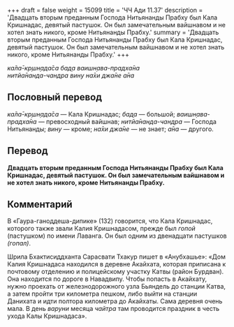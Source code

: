 +++
draft = false
weight = 15099
title = 'ЧЧ Ади 11.37'
description = 'Двадцать вторым преданным Господа Нитьянанды Прабху был Кала Кришнадас, девятый пастушок. Он был замечательным вайшнавом и не хотел знать никого, кроме Нитьянанды Прабху.'
summary = 'Двадцать вторым преданным Господа Нитьянанды Прабху был Кала Кришнадас, девятый пастушок. Он был замечательным вайшнавом и не хотел знать никого, кроме Нитьянанды Прабху.'
+++

_ка̄ла̄-кр̣шн̣ада̄са бад̣а ваишн̣ава-прадха̄на  
нитйа̄нанда-чандра вину на̄хи джа̄не а̄на_

## Пословный перевод

_ка̄ла̄_\-_кр̣шн̣ада̄са_ — Кала Кришнадас; _бад̣а_ — большой; _ваишн̣ава_\-_прадха̄на_ — превосходный вайшнав; _нитйа̄нанда_\-_чандра_ — Господа Нитьянанды; _вину_ — кроме; _на̄хи_ _джа̄не_ — не знает; _а̄на_ — другого.

## Перевод

**Двадцать вторым преданным Господа Нитьянанды Прабху был Кала Кришнадас, девятый пастушок. Он был замечательным вайшнавом и не хотел знать никого, кроме Нитьянанды Прабху.**

## Комментарий

В «Гаура-ганоддеша-дипике» (132) говорится, что Кала Кришнадас, которого также звали Калия Кришнадасом, прежде был _гопой_ (пастушком) по имени Лаванга. Он был одним из двенадцати пастушков _(гопал)_.

Шрила Бхактисиддханта Сарасвати Тхакур пишет в «Анубхашье»: «Дом Калия Кришнадаса находился в деревне Акайхата, которая приписана к почтовому отделению и полицейскому участку Катвы (район Бурдван). Она находится по дороге в Навадвипу. Чтобы попасть в Акайхату, нужно проехать от железнодорожного узла Бьяндель до станции Катва, а затем пройти три километра пешком, либо выйти на станции Данихата и идти полтора километра до Акайхаты. Сама деревня очень мала. В день _варуни_ месяца _чайтра_ там проводится праздник в честь ухода Калы Кришнадаса».
